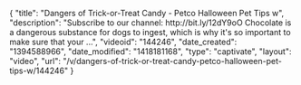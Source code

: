 {
    "title": "Dangers of Trick-or-Treat Candy - Petco Halloween Pet Tips w",
    "description": "Subscribe to our channel: http:\/\/bit.ly\/12dY9oO Chocolate is a dangerous substance for dogs to ingest, which is why it's so important to make sure that your ...",
    "videoid": "144246",
    "date_created": "1394588966",
    "date_modified": "1418181168",
    "type": "captivate",
    "layout": "video",
    "url": "\/v\/dangers-of-trick-or-treat-candy-petco-halloween-pet-tips-w\/144246"
}